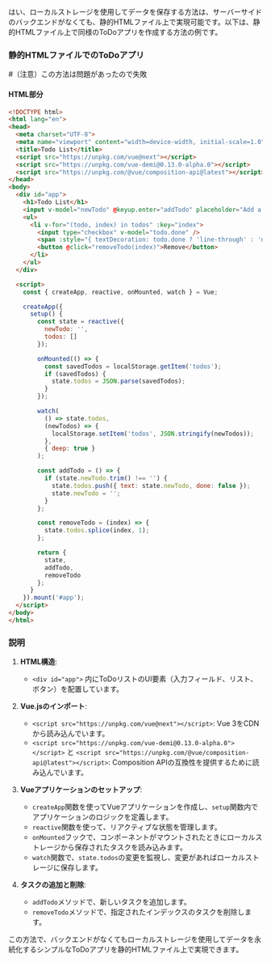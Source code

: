 はい、ローカルストレージを使用してデータを保存する方法は、サーバーサイドのバックエンドがなくても、静的HTMLファイル上で実現可能です。以下は、静的HTMLファイル上で同様のToDoアプリを作成する方法の例です。

### 静的HTMLファイルでのToDoアプリ

#（注意）この方法は問題があったので失敗

#### HTML部分
```html
<!DOCTYPE html>
<html lang="en">
<head>
  <meta charset="UTF-8">
  <meta name="viewport" content="width=device-width, initial-scale=1.0">
  <title>Todo List</title>
  <script src="https://unpkg.com/vue@next"></script>
  <script src="https://unpkg.com/vue-demi@0.13.0-alpha.0"></script>
  <script src="https://unpkg.com/@vue/composition-api@latest"></script>
</head>
<body>
  <div id="app">
    <h1>Todo List</h1>
    <input v-model="newTodo" @keyup.enter="addTodo" placeholder="Add a new todo" />
    <ul>
      <li v-for="(todo, index) in todos" :key="index">
        <input type="checkbox" v-model="todo.done" />
        <span :style="{ textDecoration: todo.done ? 'line-through' : 'none' }">{{ todo.text }}</span>
        <button @click="removeTodo(index)">Remove</button>
      </li>
    </ul>
  </div>

  <script>
    const { createApp, reactive, onMounted, watch } = Vue;

    createApp({
      setup() {
        const state = reactive({
          newTodo: '',
          todos: []
        });

        onMounted(() => {
          const savedTodos = localStorage.getItem('todos');
          if (savedTodos) {
            state.todos = JSON.parse(savedTodos);
          }
        });

        watch(
          () => state.todos,
          (newTodos) => {
            localStorage.setItem('todos', JSON.stringify(newTodos));
          },
          { deep: true }
        );

        const addTodo = () => {
          if (state.newTodo.trim() !== '') {
            state.todos.push({ text: state.newTodo, done: false });
            state.newTodo = '';
          }
        };

        const removeTodo = (index) => {
          state.todos.splice(index, 1);
        };

        return {
          state,
          addTodo,
          removeTodo
        };
      }
    }).mount('#app');
  </script>
</body>
</html>
```

### 説明

1. **HTML構造**:
    - `<div id="app">` 内にToDoリストのUI要素（入力フィールド、リスト、ボタン）を配置しています。
  
2. **Vue.jsのインポート**:
    - `<script src="https://unpkg.com/vue@next"></script>`: Vue 3をCDNから読み込んでいます。
    - `<script src="https://unpkg.com/vue-demi@0.13.0-alpha.0"></script>` と `<script src="https://unpkg.com/@vue/composition-api@latest"></script>`: Composition APIの互換性を提供するために読み込んでいます。

3. **Vueアプリケーションのセットアップ**:
    - `createApp`関数を使ってVueアプリケーションを作成し、`setup`関数内でアプリケーションのロジックを定義します。
    - `reactive`関数を使って、リアクティブな状態を管理します。
    - `onMounted`フックで、コンポーネントがマウントされたときにローカルストレージから保存されたタスクを読み込みます。
    - `watch`関数で、`state.todos`の変更を監視し、変更があればローカルストレージに保存します。

4. **タスクの追加と削除**:
    - `addTodo`メソッドで、新しいタスクを追加します。
    - `removeTodo`メソッドで、指定されたインデックスのタスクを削除します。

この方法で、バックエンドがなくてもローカルストレージを使用してデータを永続化するシンプルなToDoアプリを静的HTMLファイル上で実現できます。

